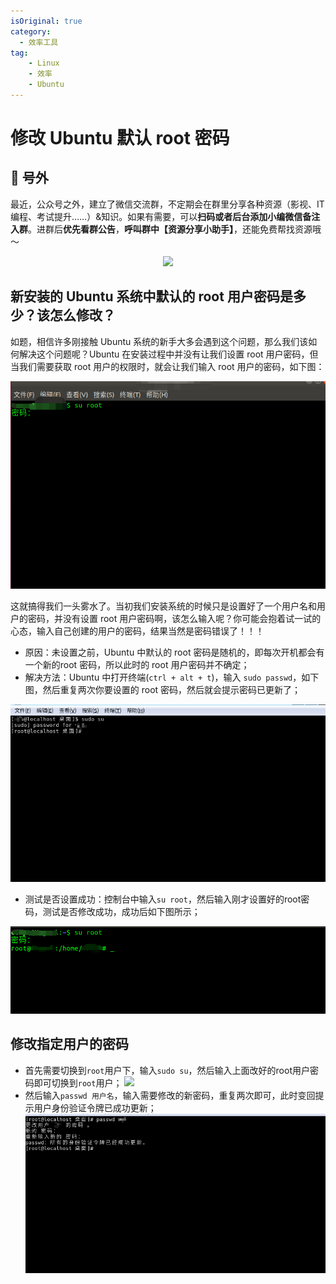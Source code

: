 ```yaml
---
isOriginal: true
category:
  - 效率工具
tag: 
    - Linux
    - 效率
    - Ubuntu
---
```




# 修改 Ubuntu 默认 root 密码

## 🎈 号外

最近，公众号之外，建立了微信交流群，不定期会在群里分享各种资源（影视、IT 编程、考试提升……）&知识。如果有需要，可以**扫码或者后台添加小编微信备注入群**。进群后**优先看群公告**，**呼叫群中【资源分享小助手】**，还能免费帮找资源哦～

<center>
<img src="/contact/wxgroup.jpg" width="150"> 
</center>

##  新安装的 Ubuntu 系统中默认的 root 用户密码是多少？该怎么修改？

如题，相信许多刚接触 Ubuntu 系统的新手大多会遇到这个问题，那么我们该如何解决这个问题呢？Ubuntu 在安装过程中并没有让我们设置 root 用户密码，但当我们需要获取 root 用户的权限时，就会让我们输入 root 用户的密码，如下图：

![](assets/20200517-ubuntu-root-pwd/70-20240216202026430.png)

这就搞得我们一头雾水了。当初我们安装系统的时候只是设置好了一个用户名和用户的密码，并没有设置 root 用户密码啊，该怎么输入呢？你可能会抱着试一试的心态，输入自己创建的用户的密码，结果当然是密码错误了！！！

 - 原因：未设置之前，Ubuntu 中默认的 root 密码是随机的，即每次开机都会有一个新的root 密码，所以此时的 root 用户密码并不确定；
 - 解决方法：Ubuntu 中打开终端(`ctrl + alt + t`)，输入 `sudo passwd`，如下图，然后重复两次你要设置的 root 密码，然后就会提示密码已更新了；



![](assets/20200517-ubuntu-root-pwd/70-20240216202026491.png)


 - 测试是否设置成功：控制台中输入`su root`，然后输入刚才设置好的root密码，测试是否修改成功，成功后如下图所示；


 ![](assets/20200517-ubuntu-root-pwd/70-20240216202026482.png)

## 修改指定用户的密码

- 首先需要切换到```root```用户下，输入```sudo su```，然后输入上面改好的root用户密码即可切换到```root```用户；
![](https://img-blog.csdn.net/20180725205000136?/font/5a6L5L2T/fontsize/400/fill/I0JBQkFCMA==/dissolve/70)
- 然后输入```passwd 用户名```，输入需要修改的新密码，重复两次即可，此时变回提示用户身份验证令牌已成功更新；
![](assets/20200517-ubuntu-root-pwd/70-20240216202026489.png)